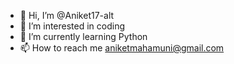 - 👋 Hi, I’m @Aniket17-alt
- 👀 I’m interested in coding
- 🌱 I’m currently learning Python
- 📫 How to reach me aniketmahamuni@gmail.com

<!---
Aniket17-alt/Aniket17-alt is a ✨ special ✨ repository because its `README.md` (this file) appears on your GitHub profile.
You can click the Preview link to take a look at your changes.
--->
